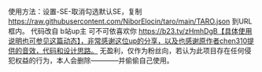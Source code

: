 使用方法：设置-SE-取消勾选默认SE，复制  https://raw.githubusercontent.com/NiborElocin/taro/main/TARO.json 到URL框内。
代码改自 b站up主 可不可依喜欢你 https://b23.tv/zHmhDgB【具体使用说明也可参见这篇动态】，非常感谢这位up的分享，以及也感谢原作者chen310提供的音效，代码和设计思路。
无盈利，仅作为粉丝向，若认为此项目存在任何侵犯权益的行为，本人会删除————并偷偷自己使用。
